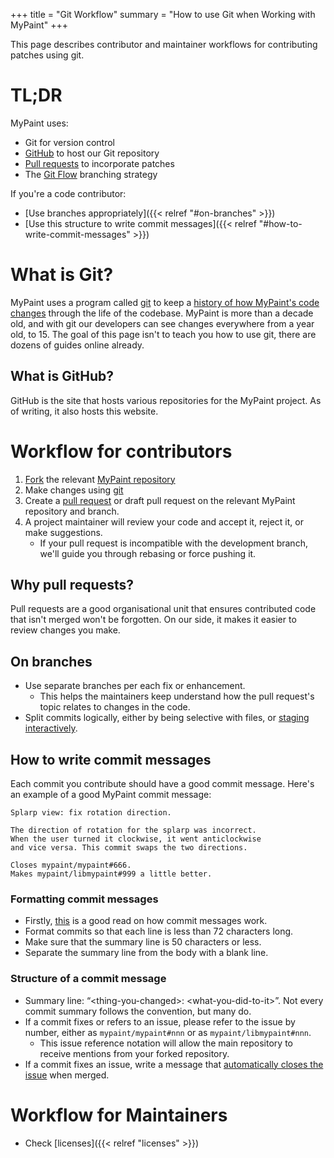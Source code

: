 +++
title = "Git Workflow"
summary = "How to use Git when Working with MyPaint"
+++

This page describes contributor and maintainer workflows for contributing patches using git.

# TL;DR
MyPaint uses:
- Git for version control
- [GitHub][github] to host our Git repository
- [Pull requests][pull-request] to incorporate patches
- The [Git Flow][git-flow] branching strategy

If you're a code contributor:
- [Use branches appropriately]({{< relref "#on-branches" >}})
- [Use this structure to write commit messages]({{< relref "#how-to-write-commit-messages" >}})

# What is Git?
MyPaint uses a program called [git][git] to keep a [history of how MyPaint's code changes](https://en.wikipedia.org/wiki/Distributed_version_control) through the life of the codebase.
MyPaint is more than a decade old, and with git our developers can see changes everywhere from a year old, to 15. The goal of this page isn't to teach you how to use git, there are dozens of guides online already.

## What is GitHub?
GitHub is the site that hosts various repositories for the MyPaint project. As of writing, it also hosts this website.

# Workflow for contributors
1. [Fork][fork] the relevant [MyPaint repository][github]
2. Make changes using [git][git]
3. Create a [pull request][pull-request] or draft pull request on the relevant MyPaint repository and branch.
4. A project maintainer will review your code and accept it, reject it, or make suggestions.
    - If your pull request is incompatible with the development branch, we'll guide you through rebasing or force pushing it.

## Why pull requests?
Pull requests are a good organisational unit that ensures contributed code that isn't merged won't be forgotten.
On our side, it makes it easier to review changes you make.

## On branches
- Use separate branches per each fix or enhancement.
    - This helps the maintainers keep understand how the pull request's topic relates to changes in the code.
- Split commits logically, either by being selective with files, or [staging interactively][interactive-staging].

## How to write commit messages
Each commit you contribute should have a good commit message. Here's an example of a good MyPaint commit message:

```
Splarp view: fix rotation direction.

The direction of rotation for the splarp was incorrect.
When the user turned it clockwise, it went anticlockwise
and vice versa. This commit swaps the two directions.

Closes mypaint/mypaint#666.
Makes mypaint/libmypaint#999 a little better.
```

### Formatting commit messages
- Firstly, [this][commit-messages] is a good read on how commit messages work.
- Format commits so that each line is less than 72 characters long.
- Make sure that the summary line is 50 characters or less.
- Separate the summary line from the body with a blank line.

### Structure of a commit message
- Summary line: “\<thing-you-changed\>: \<what-you-did-to-it\>”. Not every commit summary follows the convention, but many do.
- If a commit fixes or refers to an issue, please refer to the issue by number, either as `mypaint/mypaint#nnn` or as `mypaint/libmypaint#nnn`.
    - This issue reference notation will allow the main repository to receive mentions from your forked repository.
- If a commit fixes an issue, write a message that [automatically closes the issue][closing-issues] when merged.

# Workflow for Maintainers
- Check [licenses]({{< relref "licenses" >}})

[git]: https://git-scm.com/
[github]: https://github.com/mypaint/
[git-flow]: https://www.gitkraken.com/learn/git/git-flow
[fork]: https://docs.github.com/en/pull-requests/collaborating-with-pull-requests/working-with-forks/fork-a-repo
[pull-request]:https://docs.github.com/en/pull-requests/collaborating-with-pull-requests/proposing-changes-to-your-work-with-pull-requests/about-pull-requests
[interactive-staging]: https://git-scm.com/book/en/v2/Git-Tools-Interactive-Staging
[commit-messages]: https://git-scm.com/book/en/v2/Git-Tools-Interactive-Staging
[closing-issues]: https://docs.github.com/en/issues/tracking-your-work-with-issues/linking-a-pull-request-to-an-issue
